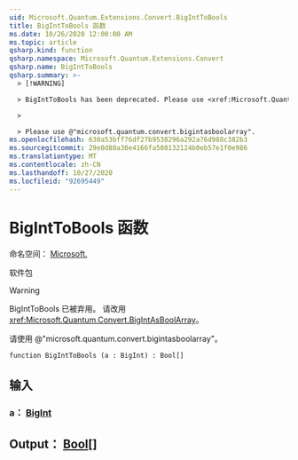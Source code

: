 ```yaml
---
uid: Microsoft.Quantum.Extensions.Convert.BigIntToBools
title: BigIntToBools 函数
ms.date: 10/26/2020 12:00:00 AM
ms.topic: article
qsharp.kind: function
qsharp.namespace: Microsoft.Quantum.Extensions.Convert
qsharp.name: BigIntToBools
qsharp.summary: >-
  > [!WARNING]

  > BigIntToBools has been deprecated. Please use <xref:Microsoft.Quantum.Convert.BigIntAsBoolArray> instead.

  >

  > Please use @"microsoft.quantum.convert.bigintasboolarray".
ms.openlocfilehash: 630a53bff76df27b9538296a292a76d988c382b3
ms.sourcegitcommit: 29e0d88a30e4166fa580132124b0eb57e1f0e986
ms.translationtype: MT
ms.contentlocale: zh-CN
ms.lasthandoff: 10/27/2020
ms.locfileid: "92695449"
---
```

# <a name="biginttobools-function"></a>BigIntToBools 函数

命名空间： [Microsoft.](xref:Microsoft.Quantum.Extensions.Convert)

软件包 [](https://nuget.org/packages/)


> [!WARNING]
> BigIntToBools 已被弃用。 请改用 <xref:Microsoft.Quantum.Convert.BigIntAsBoolArray>。
>
> 请使用 @"microsoft.quantum.convert.bigintasboolarray"。



```qsharp
function BigIntToBools (a : BigInt) : Bool[]
```


## <a name="input"></a>输入

### <a name="a--bigint"></a>a： [BigInt](xref:microsoft.quantum.lang-ref.bigint)





## <a name="output--bool"></a>Output： [Bool](xref:microsoft.quantum.lang-ref.bool)[]

